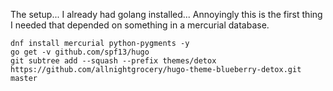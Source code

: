 The setup... I already had golang installed... Annoyingly this is the first
thing I needed that depended on something in a mercurial database.

```
dnf install mercurial python-pygments -y
go get -v github.com/spf13/hugo
git subtree add --squash --prefix themes/detox https://github.com/allnightgrocery/hugo-theme-blueberry-detox.git master
```

